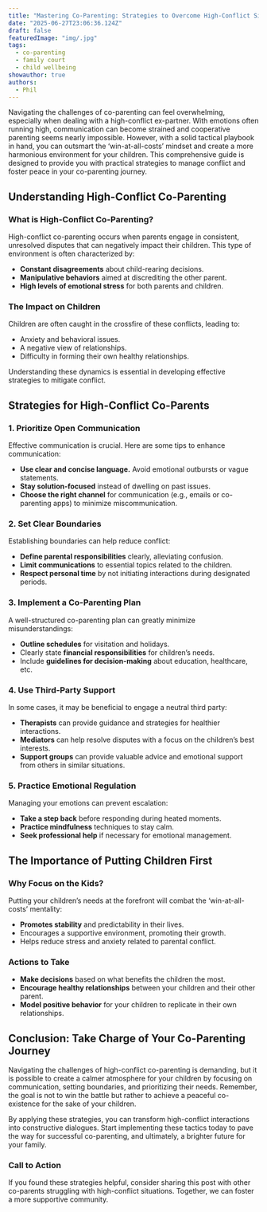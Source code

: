 ```yaml
---
title: "Mastering Co-Parenting: Strategies to Overcome High-Conflict Situations"
date: "2025-06-27T23:06:36.124Z"
draft: false
featuredImage: "img/.jpg"
tags:
  - co-parenting
  - family court
  - child wellbeing
showauthor: true
authors:
  - Phil
---
```




Navigating the challenges of co-parenting can feel overwhelming, especially when dealing with a high-conflict ex-partner. With emotions often running high, communication can become strained and cooperative parenting seems nearly impossible. However, with a solid tactical playbook in hand, you can outsmart the ‘win-at-all-costs’ mindset and create a more harmonious environment for your children. This comprehensive guide is designed to provide you with practical strategies to manage conflict and foster peace in your co-parenting journey.

## Understanding High-Conflict Co-Parenting

### What is High-Conflict Co-Parenting?
High-conflict co-parenting occurs when parents engage in consistent, unresolved disputes that can negatively impact their children. This type of environment is often characterized by:
- **Constant disagreements** about child-rearing decisions.
- **Manipulative behaviors** aimed at discrediting the other parent.
- **High levels of emotional stress** for both parents and children.

### The Impact on Children
Children are often caught in the crossfire of these conflicts, leading to:
- Anxiety and behavioral issues.
- A negative view of relationships.
- Difficulty in forming their own healthy relationships.

Understanding these dynamics is essential in developing effective strategies to mitigate conflict.

## Strategies for High-Conflict Co-Parents

### 1. Prioritize Open Communication
Effective communication is crucial. Here are some tips to enhance communication:
- **Use clear and concise language.** Avoid emotional outbursts or vague statements.  
- **Stay solution-focused** instead of dwelling on past issues.
- **Choose the right channel** for communication (e.g., emails or co-parenting apps) to minimize miscommunication.

### 2. Set Clear Boundaries
Establishing boundaries can help reduce conflict:
- **Define parental responsibilities** clearly, alleviating confusion.
- **Limit communications** to essential topics related to the children.
- **Respect personal time** by not initiating interactions during designated periods.

### 3. Implement a Co-Parenting Plan
A well-structured co-parenting plan can greatly minimize misunderstandings:
- **Outline schedules** for visitation and holidays.
- Clearly state **financial responsibilities** for children’s needs.
- Include **guidelines for decision-making** about education, healthcare, etc.

### 4. Use Third-Party Support
In some cases, it may be beneficial to engage a neutral third party:
- **Therapists** can provide guidance and strategies for healthier interactions.
- **Mediators** can help resolve disputes with a focus on the children’s best interests.
- **Support groups** can provide valuable advice and emotional support from others in similar situations.

### 5. Practice Emotional Regulation
Managing your emotions can prevent escalation:
- **Take a step back** before responding during heated moments.
- **Practice mindfulness** techniques to stay calm.
- **Seek professional help** if necessary for emotional management.

## The Importance of Putting Children First

### Why Focus on the Kids?
Putting your children’s needs at the forefront will combat the ‘win-at-all-costs’ mentality:
- **Promotes stability** and predictability in their lives.
- Encourages a supportive environment, promoting their growth.
- Helps reduce stress and anxiety related to parental conflict.

### Actions to Take
- **Make decisions** based on what benefits the children the most.
- **Encourage healthy relationships** between your children and their other parent.
- **Model positive behavior** for your children to replicate in their own relationships.

## Conclusion: Take Charge of Your Co-Parenting Journey
Navigating the challenges of high-conflict co-parenting is demanding, but it is possible to create a calmer atmosphere for your children by focusing on communication, setting boundaries, and prioritizing their needs. Remember, the goal is not to win the battle but rather to achieve a peaceful co-existence for the sake of your children.

By applying these strategies, you can transform high-conflict interactions into constructive dialogues. Start implementing these tactics today to pave the way for successful co-parenting, and ultimately, a brighter future for your family. 

### Call to Action
If you found these strategies helpful, consider sharing this post with other co-parents struggling with high-conflict situations. Together, we can foster a more supportive community.

